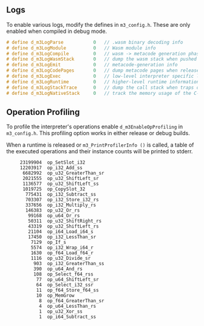 
## Logs

To enable various logs, modify the defines in `m3_config.h`.  These are only enabled when compiled in debug mode.

```C
# define d_m3LogParse           0   // .wasm binary decoding info
# define d_m3LogModule          0   // Wasm module info
# define d_m3LogCompile         0   // wasm -> metacode generation phase
# define d_m3LogWasmStack       0   // dump the wasm stack when pushed or popped
# define d_m3LogEmit            0   // metacode-generation info
# define d_m3LogCodePages       0   // dump metacode pages when released
# define d_m3LogExec            0   // low-level interpreter specific logs
# define d_m3LogRuntime         0   // higher-level runtime information
# define d_m3LogStackTrace      0   // dump the call stack when traps occur
# define d_m3LogNativeStack     0   // track the memory usage of the C-stack
```


## Operation Profiling

To profile the interpreter's operations enable `d_m3EnableOpProfiling` in `m3_config.h`.  This profiling option works in either release or debug builds.

When a runtime is released or `m3_PrintProfilerInfo ()` is called, a table of the executed operations and 
their instance counts will be printed to stderr.

```
     23199904  op_SetSlot_i32
     12203917  op_i32_Add_ss
      6682992  op_u32_GreaterThan_sr
      2021555  op_u32_ShiftLeft_sr
      1136577  op_u32_ShiftLeft_ss
      1019725  op_CopySlot_32
       775431  op_i32_Subtract_ss
       703307  op_i32_Store_i32_rs
       337656  op_i32_Multiply_rs
       146383  op_u32_Or_rs
        99168  op_u64_Or_rs
        50311  op_u32_ShiftRight_rs
        43319  op_u32_ShiftLeft_rs
        21104  op_i64_Load_i64_s
        17450  op_i32_LessThan_sr
         7129  op_If_s
         5574  op_i32_Wrap_i64_r
         1630  op_f64_Load_f64_r
         1116  op_u32_Divide_sr
          903  op_i32_GreaterThan_ss
          390  op_u64_And_rs
          108  op_Select_f64_rss
           77  op_u64_ShiftLeft_sr
           64  op_Select_i32_ssr
           11  op_f64_Store_f64_ss
           10  op_MemGrow
            8  op_f64_GreaterThan_sr
            4  op_u64_LessThan_rs
            1  op_u32_Xor_ss
            1  op_i64_Subtract_ss
```

